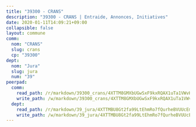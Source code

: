 ```yaml
---
title: "39300 - CRANS"
description: "39300 - CRANS | Entraide, Annonces, Initiatives"
date: 2020-01-11T14:09:21+09:00
collapsible: false
layout: commune
comm:
  nom: "CRANS"
  slug: crans
  cp: "39300"
dept:
  nom: "Jura"
  slug: jura
  num: "39"
peerpad:
  comm:
    read_path: /r/markdown/39300_crans/4XTTM8GMXbUGwSxF9kxRQAX1uTa1VWvHC2TkXgBgsuqHeyYr9
    write_path: /w/markdown/39300_crans/4XTTM8GMXbUGwSxF9kxRQAX1uTa1VWvHC2TkXgBgsuqHeyYr9-K3TgUVqGmJAFH54G1XUs8bn5SXMuFFqLkRkX99weATjoafoeRBX63i1aKVkXzwtd2xhPQjnyCW4MnjvFWUq6TnqrfqiNyxo9DL6EnmWMuu7GN6nnmncdP29G15zPPnxVifhnRVvD
  dept:
    read_path: /r/markdown/39_jura/4XTTMBU8Gt2fa99LtEhmRo7fQurheBVUUcEmcUcrj82YN8mg7
    write_path: /w/markdown/39_jura/4XTTMBU8Gt2fa99LtEhmRo7fQurheBVUUcEmcUcrj82YN8mg7-K3TgTcNZmu4vnNMaCfgcL8UVTLrMMzc995tkrcbQnJrz2QJUTFFzY77q7ECMK21XeFnonjpMWqFzgVngXjdq8HzYe3HRbuYXbvX8ofWBv48UvWuvbrbp8aQGQQcfezWASxj7orH1
---
```


